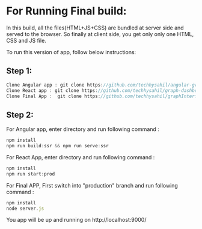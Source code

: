# For Running Final build:
In this build, all the files(HTML+JS+CSS) are bundled at server side and served to the browser. So finally at client side, you get only only one HTML, CSS and JS file.

To run this version of app, follow below instructions:
## Step 1:
```javascript
Clone Angular app : git clone https://github.com/techhysahil/angular-graph-control.git
Clone React app : git clone https://github.com/techhysahil/graph-dashboard.git
Clone Final App :  git clone https://github.com/techhysahil/graphInterface.git
``` 

## Step 2:
For Angular app, enter directory and run following command :
```javascript
npm install 
npm run build:ssr && npm run serve:ssr
``` 

For React App, enter directory and run following command :
```javascript
npm install 
npm run start:prod
``` 

For Final APP, First switch into "production" branch and run following command :
```javascript
npm install 
node server.js
``` 

You app will be up and running on http://localhost:9000/

